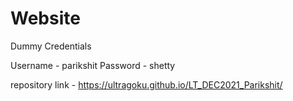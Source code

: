 # Website

Dummy Credentials

Username - parikshit Password - shetty

repository link - https://ultragoku.github.io/LT_DEC2021_Parikshit/
